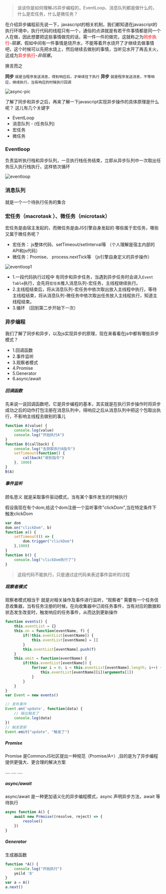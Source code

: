 > 谈谈你是如何理解JS异步编程的，EventLoop、消息队列都是做什么的，什么是宏任务，什么是微任务？

在介绍异步编程前先说一下，javascript的相关机制，我们都知道在javascript的执行环境中，执行代码的线程只有一个，通俗的点讲就是有若干件事情都是同一个人在做，因此想要把这些事情做完的话，需一件一件的做完，这就称之为<font color=red>同步执行</font>-*阻塞*，假如中间有一件事情是烧开水，不能等着开水烧开了才继续去做事情吧，这个时候可以先把水烧上，然后继续去做别的事情，当听见水开了再去关火，这成为<font color=red>异步执行</font>-*非阻塞*。

换言而之

**同步** `就是当程序发送消息，得到响应后，才继续往下执行`
**异步** `就是程序发送消息，不等响应，继续执行，当有响应的时候执行回调`

![async-pic](./异步执行流程图.jpg)

了解了同步和异步之后，再来了解一下javascript实现异步操作的具体原理是什么呢？
这儿有几个关键字
- EventLoop
- 消息队列 - (任务队列)
- 宏任务
- 微任务

### Eventloop 
负责监听执行栈和异步队列，一旦执行栈任务结束，立即从异步队列中一次取出任务压入执行栈执行，这样依次循环

![eventloop](./eventloop.jpg)

### 消息队列
就是一个一个待执行任务的集合
### 宏任务（macrotask ）、微任务（microtask）
宏任务是由宿主发起的，而微任务是由JS引擎自身发起的
哪些属于宏任务，哪些又属于微任务呢？
- 宏任务： js整体代码、setTimeout/setInterval等 （个人理解是宿主内部的API和js代码）
- 微任务：Promise、 process.nextTick等 （js引擎自身定义的异步操作）

![eventloop1](./eventloop1.jpg)

- 1.一段代码执行过程中 有同步和异步任务，当遇到异步任务时会进入`Event Table`执行，会先将`宏任务`推入消息队列-宏任务，主线程继续执行。
- 2.主线程结束后，将从消息队列-宏任务中依次取出放入主线程中执行，等待主线程结束，将从消息队列-微任务中依次取出任务放入主线程执行，知道主线程结束。
- 3.循环 （回到第二步开始下一次）
### 异步编程

我们了解了同步和异步，以及js实现异步的原理，现在来看看在js中都有哪些异步模式？
- 1.回调函数
- 2.事件监听
- 3.观察者模式
- 4.Promise
- 5.Generator
- 6.async/await
##### 回调函数
先来说一说回调函数吧，它是异步编程的基本，其实就是在执行异步操作时将异步成功之后的动作打包注册在消息队列中，得响应之后从消息队列中把这个包取出执行，不影响主线程去做别的事儿
```javascript
function A(value) {
    console.log(value)
    console.log("开始执行A")
}
function B(callback) {
    console.log("去获取执行A指令")
    setTimeout(function() {
        callback("收到指令")
    }, 1000)
}
B(A)
```
##### 事件监听
顾名思义 就是采取事件驱动模式，当有某个事件发生的时候执行

假设我现在有个dom,给这个dom注册一个监听事件"clickDom",当在特定条件下 触发clickDom

```javascript
var dom
dom.on("clickDom", b)
function a() {
    setTimeout(() => {
        dom.trigger("clickDom")
    },1000)
}
function b() {
    console.log("clickDom执行了")
}
```
> 这段代码不能执行，只是通过这代码来表述事件监听的过程

##### 观察者模式
观察者模式相当于 就是对相关操作及事件进行监听，“观察者” 需要有一个任务信息收集器，当有任务注册的时候，在向收集器中订阅任务事件，当有对应的数据和状态发生改变时，触发响应的任务事件，从而达到更新操作
```javascript
function events() {
    this.eventList = {}
    this.on = function(eventName, f) {
        if(!this.eventList[eventName]) {
            this.eventList[eventName] = []
        }
        this.eventList[eventName].push(f)
    }
    this.emit = function(eventName) {
        if(this.eventList[eventName]) {
            for(var i = 0; i < this.eventList[eventName].length; i++) {
                this.eventList[eventName][i](arguments[1])
            }
        }
    }
}
var Event = new events()

// 发布事件
Event.on('update', function(data) {
    // 输出触发了
    console.log(data)
})
// 触发更新
Event.emit("update", "触发了")
```
##### Promise
Promise 是CommonJS社区提出一种规范（Promise/A+）,目的是为了异步编程提供更强大、更合理的解决方案

....
.... ....
##### async/await
async/await 是一种更加语义化的异步编程模式，async 声明异步方法，await 等待执行
```javascript
async function A() {
    await new Prmoise((resolve, reject) => {
        resolve()
    })
}
```
##### Generator
生成器函数
```javascript
function *A() {
    console.log("开始执行")
    yeild 'B'
}
var a = A()
a.next()
````